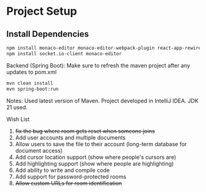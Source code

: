 # Project Setup

## Install Dependencies
```bash
npm install monaco-editor monaco-editor-webpack-plugin react-app-rewired --save-dev
npm install socket.io-client monaco-editor
```


Backend (Spring Boot):
Make sure to refresh the maven project after any updates to pom.xml
```bash
mvn clean install
mvn spring-boot:run
```

Notes:
Used latest version of Maven.
Project developed in IntelliJ IDEA.
JDK 21 used.


Wish List
1. ~~fix the bug where room gets reset when someone joins~~ 
2. Add user accounts and multiple documents
3. Allow users to save the file to their account (long-term database for document access)
4. Add cursor location support (show where people's cursors are)
5. Add highlighting support (show where people are highlighting)
6. Add ability to write and compile code
7. Add support for password-protected rooms
8. ~~Allow custom URLs for room identification~~
